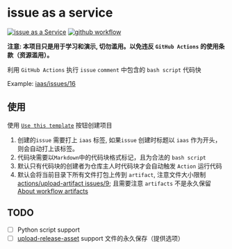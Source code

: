 # issue as a service

[![issue as a Service](https://img.shields.io/badge/iaas-issue%20as%20a%20service-brightgreen)](https://github.com/maguowei/iaas)
[![github workflow](https://github.com/maguowei/iaas/workflows/issue%20as%20a%20service/badge.svg)](https://github.com/maguowei/iaas/actions)

**注意: 本项目只是用于学习和演示, 切勿滥用。以免违反 `GitHub Actions` 的使用条款（资源滥用）。**

利用 `GitHub Actions` 执行 `issue` `comment` 中包含的 `bash script` 代码快

Example: [iaas/issues/16](https://github.com/maguowei/iaas/issues/16)

## 使用

使用 [`Use this template`](https://github.com/maguowei/iaas/generate) 按钮创建项目

1. 创建的`issue` 需要打上 `iaas` 标签, 如果`issue` 创建时标题以 `iaas` 作为开头，则会自动打上该标签。
2. 代码块需要以`Markdown`中的代码块格式标记，且为合法的 `bash script`
3. 默认只有代码块的创建者为仓库主人时代码块才会自动触发 `Action` 运行代码
4. 默认会将当前目录下所有文件打包上传到 `artifact`, 注意文件大小限制 [actions/upload-artifact issues/9](https://github.com/actions/upload-artifact/issues/9); 且需要注意 `artifacts` 不是永久保留 [About workflow artifacts](https://help.github.com/en/actions/automating-your-workflow-with-github-actions/persisting-workflow-data-using-artifacts#about-workflow-artifacts)

## TODO

- [ ] Python script support
- [ ] [upload-release-asset](https://github.com/actions/upload-release-asset) support 文件的永久保存（提供选项）
